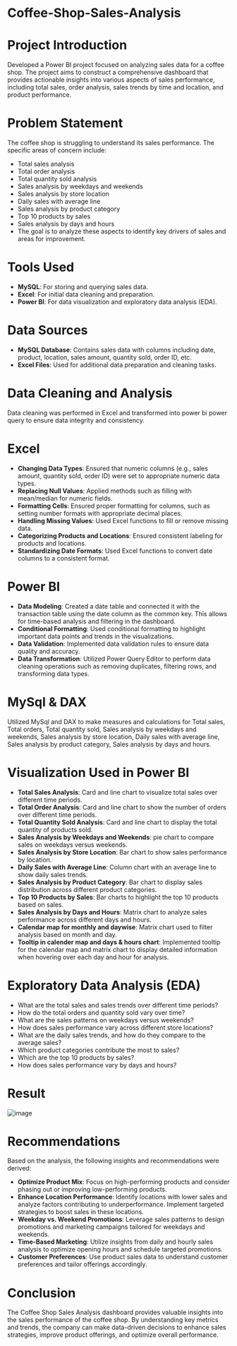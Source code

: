 # Coffee-Shop-Sales-Analysis
# Project Introduction
Developed a Power BI project focused on analyzing sales data for a coffee shop. The project aims to construct a comprehensive dashboard that provides actionable insights into various aspects of sales performance, including total sales, order analysis, sales trends by time and location, and product performance.
# Problem Statement
The coffee shop is struggling to understand its sales performance. The specific areas of concern include:

* Total sales analysis
* Total order analysis
* Total quantity sold analysis
* Sales analysis by weekdays and weekends
* Sales analysis by store location
* Daily sales with average line
* Sales analysis by product category
* Top 10 products by sales
* Sales analysis by days and hours
* The goal is to analyze these aspects to identify key drivers of sales and areas for improvement.
# Tools Used
- **MySQL**: For storing and querying sales data.
- **Excel**: For initial data cleaning and preparation.
- **Power BI**: For data visualization and exploratory data analysis (EDA).
# Data Sources
- **MySQL Database**: Contains sales data with columns including date, product, location, sales amount, quantity sold, order ID, etc.
- **Excel Files**: Used for additional data preparation and cleaning tasks.
# Data Cleaning and Analysis
Data cleaning was performed in Excel and transformed into power bi power query to ensure data integrity and consistency.
# Excel
- **Changing Data Types**: Ensured that numeric columns (e.g., sales amount, quantity sold, order ID) were set to appropriate numeric data types.
- **Replacing Null Values**: Applied methods such as filling with mean/median for numeric fields.
- **Formatting Cells**: Ensured proper formatting for columns, such as setting number formats with appropriate decimal places.
- **Handling Missing Values**: Used Excel functions to fill or remove missing data.
- **Categorizing Products and Locations**: Ensured consistent labeling for products and locations.
- **Standardizing Date Formats**: Used Excel functions to convert date columns to a consistent format.
# Power BI
- **Data Modeling**: Created a date table and connected it with the transaction table using the date column as the common key. This allows for time-based analysis and filtering in the dashboard.
- **Conditional Formatting**: Used conditional formatting to highlight important data points and trends in the visualizations.
- **Data Validation**: Implemented data validation rules to ensure data quality and accuracy.
- **Data Transformation**: Utilized Power Query Editor to perform data cleaning operations such as removing duplicates, filtering rows, and transforming data types.
# MySql & DAX
Utilized MySql and DAX to make measures and calculations for Total sales, Total orders, Total quantity sold, Sales analysis by weekdays and weekends, Sales analysis by store location, Daily sales with average line, Sales analysis by product category, Sales analysis by days and hours.
# Visualization Used in Power BI
- **Total Sales Analysis**: Card and line chart to visualize total sales over different time periods.
- **Total Order Analysis**: Card and line chart to show the number of orders over different time periods.
- **Total Quantity Sold Analysis**: Card and line chart to display the total quantity of products sold.
- **Sales Analysis by Weekdays and Weekends**: pie chart to compare sales on weekdays versus weekends.
- **Sales Analysis by Store Location**: Bar chart to show sales performance by location.
- **Daily Sales with Average Line**: Column chart with an average line to show daily sales trends.
- **Sales Analysis by Product Category**: Bar chart to display sales distribution across different product categories.
- **Top 10 Products by Sales**: Bar charts to highlight the top 10 products based on sales.
- **Sales Analysis by Days and Hours**: Matrix chart to analyze sales performance across different days and hours.
- **Calendar map for monthly and daywise**: Matrix chart used to filter analysis based on month and day.
- **Tooltip in calender map and days & hours chart**: Implemented tooltip for the calendar map and matrix chart to display detailed information when hovering over each day and hour for analysis.
# Exploratory Data Analysis (EDA)
* What are the total sales and sales trends over different time periods?
* How do the total orders and quantity sold vary over time?
* What are the sales patterns on weekdays versus weekends?
* How does sales performance vary across different store locations?
* What are the daily sales trends, and how do they compare to the average sales?
* Which product categories contribute the most to sales?
* Which are the top 10 products by sales?
* How does sales performance vary by days and hours?
# Result
![image](https://github.com/user-attachments/assets/0331bf0d-19cc-4aad-99fd-f0f970c111cf)


# Recommendations
Based on the analysis, the following insights and recommendations were derived:

- **Optimize Product Mix**: Focus on high-performing products and consider phasing out or improving low-performing products.
- **Enhance Location Performance**: Identify locations with lower sales and analyze factors contributing to underperformance. Implement targeted strategies to boost sales in these locations.
- **Weekday vs. Weekend Promotions**: Leverage sales patterns to design promotions and marketing campaigns tailored for weekdays and weekends.
- **Time-Based Marketing**: Utilize insights from daily and hourly sales analysis to optimize opening hours and schedule targeted promotions.
- **Customer Preferences**: Use product sales data to understand customer preferences and tailor offerings accordingly.
# Conclusion
The Coffee Shop Sales Analysis dashboard provides valuable insights into the sales performance of the coffee shop. By understanding key metrics and trends, the company can make data-driven decisions to enhance sales strategies, improve product offerings, and optimize overall performance.

